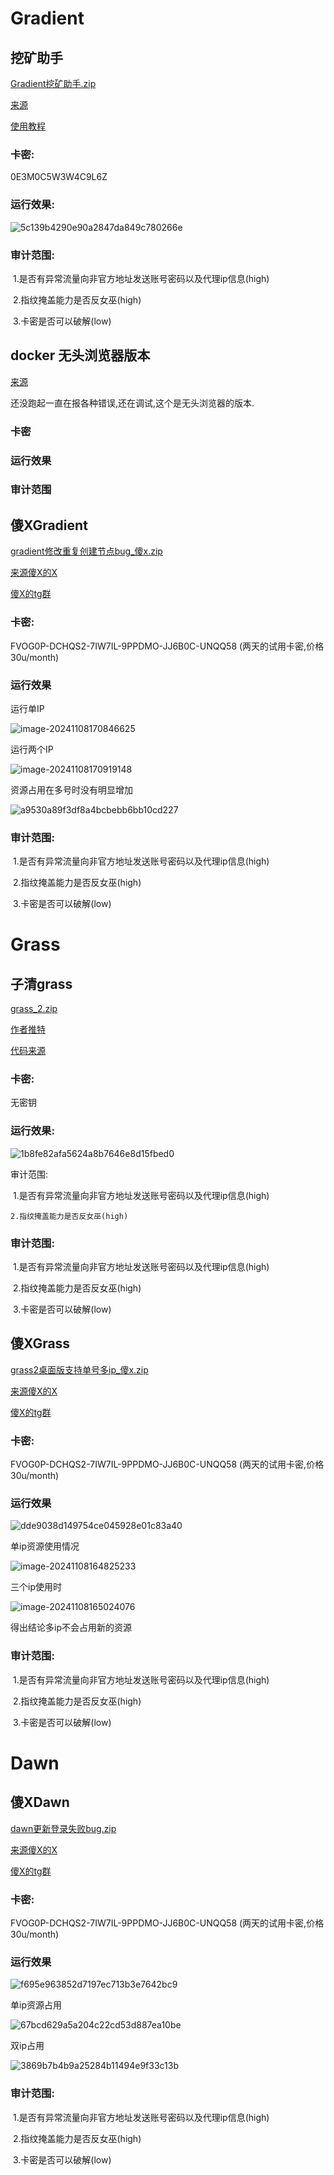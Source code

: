 # Gradient

 ##  挖矿助手

[Gradient挖矿助手.zip](gradient\Gradient挖矿助手.zip) 

[来源](https://www.youtube.com/watch?v=nvH0IkWQ9z4)

[使用教程](https://www.youtube.com/watch?v=nvH0IkWQ9z4)

### 卡密: 

0E3M0C5W3W4C9L6Z

### 运行效果: 

![5c139b4290e90a2847da849c780266e](img/5c139b4290e90a2847da849c780266e.png)

### 审计范围:

​	1.是否有异常流量向非官方地址发送账号密码以及代理ip信息(high)

​	2.指纹掩盖能力是否反女巫(high)

​	3.卡密是否可以破解(low)

##  docker 无头浏览器版本

[来源](https://mirror.xyz/0xc3d4b59Dd687746871dABeBeAF41243F7252b7b8/GBVnzYJqWH_lyQ8LxYDXag85bLJCfQgWzpOxTeqH6co)

还没跑起一直在报各种错误,还在调试,这个是无头浏览器的版本.

### 卡密



### 运行效果



### 审计范围



## 傻XGradient

 [gradient修改重复创建节点bug_傻x.zip](gradient\gradient修改重复创建节点bug_傻x.zip) 

[来源傻Ⅹ的X](https://x.com/lamss001)

[傻X的tg群](https://t.co/VWWwF9cDBx)

### 卡密:

FVOG0P-DCHQS2-7IW7IL-9PPDMO-JJ6B0C-UNQQ58 (两天的试用卡密,价格30u/month)

### 运行效果

运行单IP

![image-20241108170846625](img/image-20241108170846625.png)

运行两个IP

![image-20241108170919148](img/image-20241108170919148.png)

资源占用在多号时没有明显增加

![a9530a89f3df8a4bcbebb6bb10cd227](img/a9530a89f3df8a4bcbebb6bb10cd227.png)

### 审计范围:

​	1.是否有异常流量向非官方地址发送账号密码以及代理ip信息(high)

​	2.指纹掩盖能力是否反女巫(high)

​	3.卡密是否可以破解(low)

# Grass

## 子清grass

 [grass_2.zip](grass\grass_2.zip) 

[作者推特](https://x.com/qklxsqf)

[代码来源](https://github.com/ziqing888/getgrass-bot)

### 卡密:

无密钥

### 运行效果:

![1b8fe82afa5624a8b7646e8d15fbed0](img/1b8fe82afa5624a8b7646e8d15fbed0.png)

审计范围:

​	 1.是否有异常流量向非官方地址发送账号密码以及代理ip信息(high)

 	2.指纹掩盖能力是否反女巫(high)

### 审计范围:

​	1.是否有异常流量向非官方地址发送账号密码以及代理ip信息(high)

​	2.指纹掩盖能力是否反女巫(high)

​	3.卡密是否可以破解(low)

## 傻XGrass

 [grass2桌面版支持单号多ip_傻x.zip](grass\grass2桌面版支持单号多ip_傻x.zip) 

[来源傻Ⅹ的X](https://x.com/lamss001)

[傻X的tg群](https://t.co/VWWwF9cDBx)

### 卡密:

FVOG0P-DCHQS2-7IW7IL-9PPDMO-JJ6B0C-UNQQ58 (两天的试用卡密,价格30u/month)

### 运行效果

![dde9038d149754ce045928e01c83a40](img/dde9038d149754ce045928e01c83a40.png)

单ip资源使用情况

![image-20241108164825233](img/image-20241108164825233.png)

三个ip使用时

![image-20241108165024076](img/image-20241108165024076.png)

得出结论多ip不会占用新的资源

### 审计范围:

​	1.是否有异常流量向非官方地址发送账号密码以及代理ip信息(high)

​	2.指纹掩盖能力是否反女巫(high)

​	3.卡密是否可以破解(low)

# Dawn

## 傻XDawn

 [dawn更新登录失败bug.zip](dawn\dawn更新登录失败bug.zip) 

[来源傻Ⅹ的X](https://x.com/lamss001)

[傻X的tg群](https://t.co/VWWwF9cDBx)

### 卡密:

FVOG0P-DCHQS2-7IW7IL-9PPDMO-JJ6B0C-UNQQ58 (两天的试用卡密,价格30u/month)

### 运行效果

![f695e963852d7197ec713b3e7642bc9](img/f695e963852d7197ec713b3e7642bc9.png)

单ip资源占用

![67bcd629a5a204c22cd53d887ea10be](img/67bcd629a5a204c22cd53d887ea10be.png)

双ip占用

![3869b7b4b9a25284b11494e9f33c13b](img/3869b7b4b9a25284b11494e9f33c13b.png)

### 审计范围:

​	1.是否有异常流量向非官方地址发送账号密码以及代理ip信息(high)

​	2.指纹掩盖能力是否反女巫(high)

​	3.卡密是否可以破解(low)



